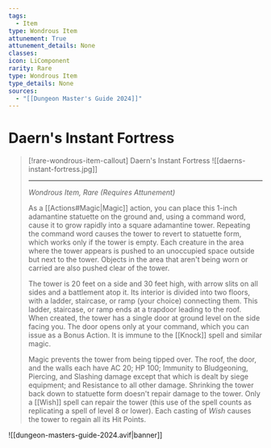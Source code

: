 ```yaml
---
tags:
  - Item
type: Wondrous Item
attunement: True
attunement_details: None
classes:
icon: LiComponent
rarity: Rare
type: Wondrous Item
type_details: None
sources: 
  - "[[Dungeon Master's Guide 2024]]"
---
```

# Daern's Instant Fortress
>[!rare-wondrous-item-callout] Daern's Instant Fortress
>![[daerns-instant-fortress.jpg]]
>
>- - -
>_Wondrous Item, Rare (Requires Attunement)_
>
>As a [[Actions#Magic\|Magic]] action, you can place this 1-inch adamantine statuette on the ground and, using a command word, cause it to grow rapidly into a square adamantine tower. Repeating the command word causes the tower to revert to statuette form, which works only if the tower is empty. Each creature in the area where the tower appears is pushed to an unoccupied space outside but next to the tower. Objects in the area that aren't being worn or carried are also pushed clear of the tower.
>
>The tower is 20 feet on a side and 30 feet high, with arrow slits on all sides and a battlement atop it. Its interior is divided into two floors, with a ladder, staircase, or ramp (your choice) connecting them. This ladder, staircase, or ramp ends at a trapdoor leading to the roof. When created, the tower has a single door at ground level on the side facing you. The door opens only at your command, which you can issue as a Bonus Action. It is immune to the [[Knock]] spell and similar magic.
>
>Magic prevents the tower from being tipped over. The roof, the door, and the walls each have AC 20; HP 100; Immunity to Bludgeoning, Piercing, and Slashing damage except that which is dealt by siege equipment; and Resistance to all other damage. Shrinking the tower back down to statuette form doesn't repair damage to the tower. Only a [[Wish]] spell can repair the tower (this use of the spell counts as replicating a spell of level 8 or lower). Each casting of _Wish_ causes the tower to regain all its Hit Points.
>


![[dungeon-masters-guide-2024.avif|banner]]